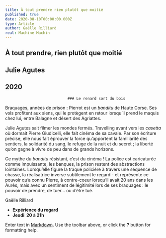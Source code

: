 ```yaml
---
title: À tout prendre rien plutôt que moitié
published: true
date: 2020-08-10T00:00:00.000Z
type: Article
author: Gaëlle Rilliard
real: Machine Machin
---
```




## À tout prendre, rien plutôt que moitié
## Julie Agutes
## 2020



								### Le renard sort du bois

Braquages, années de prison : Pierrot est un _banditu_ de Haute Corse. Ses vols profitent aux siens, qui le protègent en retour lorsqu’il prend le maquis chez lui, entre Balagne et désert des Agriattes. 

Julie Agutes sait filmer les mondes fermés. Travelling avant vers les _casetta_ où dormait Pierre Giudicelli, elle fait cinéma de sa cavale. Par son écriture précise, elle nous fait éprouver la force qu’apportent la familiarité des sentiers, la solidarité du sang, le refuge de la nuit et du secret ; la liberté qu’on gagne à vivre de peu dans de grands horizons. 

Ce mythe du _banditu_ résistant, c’est du cinéma ! La police est caricaturée comme impuissante, les banques, la prison restent des abstractions lointaines. Lorsqu’elle figure la traque policière à travers une séquence de chasse, la réalisatrice inverse subtilement le regard - et représente ce pouvoir qu’a connu Pierre, à contre-coeur lorsqu’il avait 20 ans dans les Aurès, mais avec un sentiment de légitimité lors de ses braquages : le pouvoir de prendre, de tuer… ou d’être tué. 

Gaëlle Rilliard 

- **Expérience du regard**
- **Jeudi  20 à 21h**


Enter text in [Markdown](http://daringfireball.net/projects/markdown/). Use the toolbar above, or click the **?** button for formatting help.
